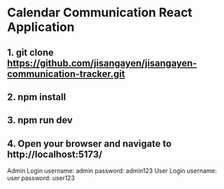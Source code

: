 # Calendar Communication React Application

## 1. git clone https://github.com/jisangayen/jisangayen-communication-tracker.git
## 2. npm install
## 3. npm run dev
## 4. Open your browser and navigate to http://localhost:5173/

Admin Login
    username: admin
    password: admin123
User Login
    username: user
    password: user123

